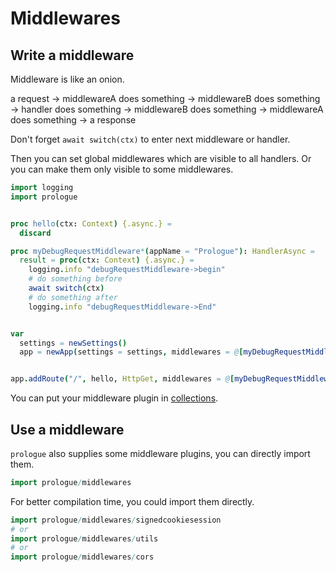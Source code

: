 # Middlewares

## Write a middleware

Middleware is like an onion. 

a request -> middlewareA does something -> middlewareB does something
-> handler does something -> middlewareB does something -> middlewareA does something -> a response

Don't forget `await switch(ctx)` to enter next middleware or handler.

Then you can set global middlewares which are visible to all handlers. Or you can make them only
visible to some middlewares.

```nim
import logging
import prologue


proc hello(ctx: Context) {.async.} =
  discard

proc myDebugRequestMiddleware*(appName = "Prologue"): HandlerAsync =
  result = proc(ctx: Context) {.async.} =
    logging.info "debugRequestMiddleware->begin"
    # do something before
    await switch(ctx)
    # do something after
    logging.info "debugRequestMiddleware->End"


var
  settings = newSettings()
  app = newApp(settings = settings, middlewares = @[myDebugRequestMiddleware()])


app.addRoute("/", hello, HttpGet, middlewares = @[myDebugRequestMiddleware()])
```

You can put your middleware plugin in [collections](https://github.com/planety/awesome-prologue).

## Use a middleware

`prologue` also supplies some middleware plugins, you can directly import them.

```nim
import prologue/middlewares
```

For better compilation time, you could import them directly.

```nim
import prologue/middlewares/signedcookiesession
# or
import prologue/middlewares/utils
# or
import prologue/middlewares/cors
```
